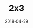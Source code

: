 ---
layout: site
title: "2x3"
date: 2018-04-29
categories: [community]
version: 1.5.8
major: 1
minor: 5
patch: 8
slug: 2x3
link: https://www.2x3.cl/
submitter: lpolepeddi
permalink: /sites/:slug
---